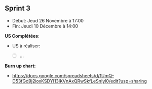## Sprint 3

- Début: Jeud 26 Novembre à 17:00
- Fin: Jeudi 10 Décembre à 14:00

**US Complétées**:

- US à réaliser:
  - [ ] ...


**Burn up chart:**

- https://docs.google.com/spreadsheets/d/1UmQ-D53fGd9j2ioxKSDYI13lKVnAxQRwSkfLeSnIyl0/edit?usp=sharing
